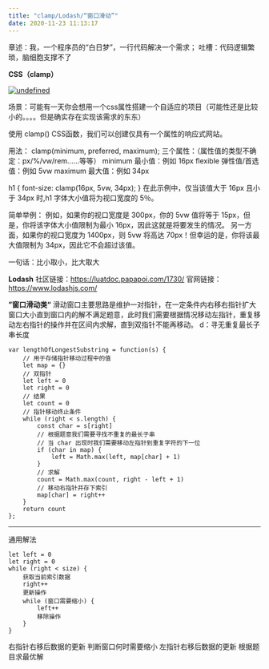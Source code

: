 ```yaml
---
title: "clamp/Lodash/“窗口滑动”"
date: 2020-11-23 11:13:17
---
```


章述：我，一个程序员的“白日梦”，一行代码解决一个需求；
吐槽：代码逻辑繁琐，脑细胞支撑不了

**CSS（clamp）**

[![undefined](https://p3-juejin.byteimg.com/tos-cn-i-k3u1fbpfcp/2d21729f447b4ca8be6cb27616e6b808~tplv-k3u1fbpfcp-zoom-1.image "undefined")](undefined "undefined")


场景：可能有一天你会想用一个css属性搭建一个自适应的项目（可能性还是比较小的。。。。但是确实存在实现该需求的东东）

使用 clamp() CSS函数，我们可以创建仅具有一个属性的响应式网站。

用法：
clamp(minimum, preferred, maximum);
三个属性：（属性值的类型不确定：px/%/vw/rem......等等）
minimum 最小值：例如 16px
flexible 弹性值/首选值：例如 5vw
maximum 最大值：例如 34px

h1 {
  font-size: clamp(16px, 5vw, 34px);
}
在此示例中，仅当该值大于 16px 且小于 34px 时,h1 字体大小值将为视口宽度的 5％。

简单举例：
例如，如果你的视口宽度是 300px，你的 5vw 值将等于 15px，但是，你将该字体大小值限制为最小 16px，因此这就是将要发生的情况。
另一方面，如果你的视口宽度为 1400px，则 5vw 将高达 70px！但幸运的是，你将该最大值限制为 34px，因此它不会超过该值。

一句话：比小取小，比大取大

**Lodash**
社区链接：https://luatdoc.papapoi.com/1730/
官网链接：https://www.lodashjs.com/


**”窗口滑动类“**
滑动窗口主要思路是维护一对指针，在一定条件内右移右指针扩大窗口大小直到窗口内的解不满足题意，此时我们需要根据情况移动左指针，重复移动左右指针的操作并在区间内求解，直到双指针不能再移动。
d：寻无重复最长子串长度

```
var lengthOfLongestSubstring = function(s) {
    // 用于存储指针移动过程中的值
    let map = {}
    // 双指针
    let left = 0
    let right = 0
    // 结果
    let count = 0
    // 指针移动终止条件
    while (right < s.length) {
        const char = s[right]
        // 根据题意我们需要寻找不重复的最长子串
        // 当 char 出现时我们需要移动左指针到重复字符的下一位
        if (char in map) {
            left = Math.max(left, map[char] + 1)
        }
        // 求解
        count = Math.max(count, right - left + 1)
        // 移动右指针并存下索引
        map[char] = right++
    }
    return count
};
```
----------------------------------------------------------
通用解法
```
let left = 0
let right = 0
while (right < size) {
    获取当前索引数据
    right++
    更新操作
    while (窗口需要缩小) {
        left++
        移除操作
    }
}
```

右指针右移后数据的更新
判断窗口何时需要缩小
左指针右移后数据的更新
根据题目求最优解

